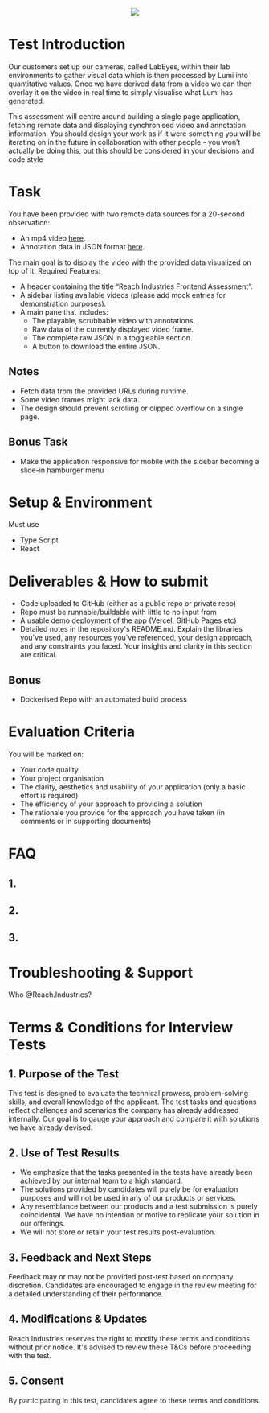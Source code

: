 <p align="center">
<img src=https://via.placeholder.com/150/>
</p>

# Test Introduction


Our customers set up our cameras, called LabEyes, within their lab environments to gather visual data which is then processed by Lumi into quantitative values. Once we have derived data from a video we can then overlay it on the video in real time to simply visualise what Lumi has generated.

This assessment will centre around building a single page application, fetching remote data and displaying synchronised video and annotation information.
You should design your work as if it were something you will be iterating on in the future in collaboration with other people - you won’t actually be doing this, but this should be considered in your decisions and code style

# Task

You have been provided with two remote data sources for a 20-second observation:

- An mp4 video [here](https://reach-industries-candidate-tests.s3.eu-west-2.amazonaws.com/FrontendCandidateTest-FINAL.mp4).
- Annotation data in JSON format [here](https://reach-industries-candidate-tests.s3.eu-west-2.amazonaws.com/FrontendCandidateTest-FINAL.json).

The main goal is to display the video with the provided data visualized on top of it.
Required Features:
- A header containing the title “Reach Industries Frontend Assessment”.
- A sidebar listing available videos (please add mock entries for demonstration purposes).
- A main pane that includes:
  - The playable, scrubbable video with annotations.
  - Raw data of the currently displayed video frame.
  - The complete raw JSON in a toggleable section.
  - A button to download the entire JSON.

## Notes
- Fetch data from the provided URLs during runtime.
- Some video frames might lack data.
- The design should prevent scrolling or clipped overflow on a single page.

## Bonus Task

- Make the application responsive for mobile with the sidebar becoming a slide-in hamburger menu

# Setup & Environment

Must use
- Type Script
- React

# Deliverables & How to submit

- Code uploaded to GitHub (either as a public repo or private repo)
- Repo must be runnable/buildable with little to no input from 
- A usable demo deployment of the app (Vercel, GitHub Pages etc)
- Detailed notes in the repository's README.md. Explain the libraries you've used, any resources you've referenced, your design approach, and any constraints you faced. Your insights and clarity in this section are critical.

## Bonus

- Dockerised Repo with an automated build process

# Evaluation Criteria

You will be marked on:
- Your code quality
- Your project organisation
- The clarity, aesthetics and usability of your application (only a basic effort is required)
- The efficiency of your approach to providing a solution
- The rationale you provide for the approach you have taken (in comments or in supporting documents)

# FAQ
## 1. 

## 2. 

## 3.

# Troubleshooting & Support
Who @Reach.Industries?

# Terms & Conditions for Interview Tests

## 1. Purpose of the Test
This test is designed to evaluate the technical prowess, problem-solving skills, and overall knowledge of the applicant. The test tasks and questions reflect challenges and scenarios the company has already addressed internally. Our goal is to gauge your approach and compare it with solutions we have already devised.

## 2. Use of Test Results
- We emphasize that the tasks presented in the tests have already been achieved by our internal team to a high standard.
- The solutions provided by candidates will purely be for evaluation purposes and will not be used in any of our products or services.
- Any resemblance between our products and a test submission is purely coincidental. We have no intention or motive to replicate your solution in our offerings.
- We will not store or retain your test results post-evaluation.

## 3. Feedback and Next Steps
Feedback may or may not be provided post-test based on company discretion. Candidates are encouraged to engage in the review meeting for a detailed understanding of their performance.

## 4. Modifications & Updates
Reach Industries reserves the right to modify these terms and conditions without prior notice. It's advised to review these T&Cs before proceeding with the test.

## 5. Consent
By participating in this test, candidates agree to these terms and conditions.
